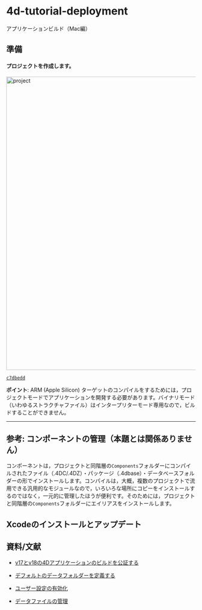 # 4d-tutorial-deployment
アプリケーションビルド（Mac編）

## 準備

#### プロジェクトを作成します。

<img width="778" alt="project" src="https://user-images.githubusercontent.com/1725068/187541919-85b2a1f7-b171-4966-a125-3dd609867563.png">

[`c7dbedd`](https://github.com/miyako/4d-tutorial-deployment/commit/c7dbeddb01c7ef2ee433eacd82951452b9dc4bba)

**ポイント**: ARM (Apple Silicon) ターゲットのコンパイルをするためには，プロジェクトモードでアプリケーションを開発する必要があります。バイナリモード（いわゆるストラクチャファイル）はインタープリターモード専用なので，ビルドすることができません。

---

## 参考: コンポーネントの管理（本題とは関係ありません）

コンポーネントは，プロジェクトと同階層の`Components`フォルダーにコンパイルされたファイル（.4DC/.4DZ）・パッケージ（.4dbase）・データベースフォルダーの形でインストールします。コンパイルは，大概，複数のプロジェクトで流用できる汎用的なモジュールなので，いろいろな場所にコピーをインストールするのではなく，一元的に管理したほうが便利です。そのためには，プロジェクトと同階層の`Components`フォルダーにエイリアスをインストールします。





## Xcodeのインストールとアップデート


## 資料/文献

* [v17とv18の4Dアプリケーションのビルドを公証する](https://4d-jp.github.io/tech_notes/20-02-25-notarization/) 

* [デフォルトのデータフォルダーを定義する](https://developer.4d.com/docs/ja/Desktop/building.html#デフォルトのデータフォルダーを定義する)

* [ユーザー設定の有効化](http://developer.4d.com/docs/ja/Desktop/user-settings.html#ユーザー設定の有効化)

* [データファイルの管理](https://developer.4d.com/docs/ja/Desktop/building.html#データファイルの管理)
